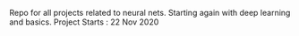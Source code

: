 Repo for all projects related to neural nets.
Starting again with deep learning and basics.
Project Starts : 22 Nov 2020 
